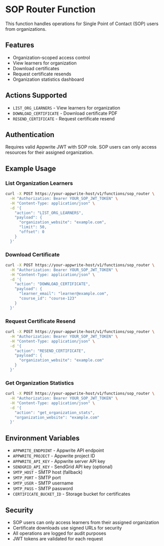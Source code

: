 # SOP Router Function

This function handles operations for Single Point of Contact (SOP) users from organizations.

## Features

- Organization-scoped access control
- View learners for organization
- Download certificates
- Request certificate resends
- Organization statistics dashboard

## Actions Supported

- `LIST_ORG_LEARNERS` - View learners for organization
- `DOWNLOAD_CERTIFICATE` - Download certificate PDF
- `RESEND_CERTIFICATE` - Request certificate resend

## Authentication

Requires valid Appwrite JWT with SOP role. SOP users can only access resources for their assigned organization.

## Example Usage

### List Organization Learners

```bash
curl -X POST https://your-appwrite-host/v1/functions/sop_router \
  -H "Authorization: Bearer YOUR_SOP_JWT_TOKEN" \
  -H "Content-Type: application/json" \
  -d '{
    "action": "LIST_ORG_LEARNERS",
    "payload": {
      "organization_website": "example.com",
      "limit": 50,
      "offset": 0
    }
  }'
```

### Download Certificate

```bash
curl -X POST https://your-appwrite-host/v1/functions/sop_router \
  -H "Authorization: Bearer YOUR_SOP_JWT_TOKEN" \
  -H "Content-Type: application/json" \
  -d '{
    "action": "DOWNLOAD_CERTIFICATE",
    "payload": {
      "learner_email": "learner@example.com",
      "course_id": "course-123"
    }
  }'
```

### Request Certificate Resend

```bash
curl -X POST https://your-appwrite-host/v1/functions/sop_router \
  -H "Authorization: Bearer YOUR_SOP_JWT_TOKEN" \
  -H "Content-Type: application/json" \
  -d '{
    "action": "RESEND_CERTIFICATE",
    "payload": {
      "organization_website": "example.com"
    }
  }'
```

### Get Organization Statistics

```bash
curl -X POST https://your-appwrite-host/v1/functions/sop_router \
  -H "Authorization: Bearer YOUR_SOP_JWT_TOKEN" \
  -H "Content-Type: application/json" \
  -d '{
    "action": "get_organization_stats",
    "organization_website": "example.com"
  }'
```

## Environment Variables

- `APPWRITE_ENDPOINT` - Appwrite API endpoint
- `APPWRITE_PROJECT` - Appwrite project ID
- `APPWRITE_API_KEY` - Appwrite server API key
- `SENDGRID_API_KEY` - SendGrid API key (optional)
- `SMTP_HOST` - SMTP host (fallback)
- `SMTP_PORT` - SMTP port
- `SMTP_USER` - SMTP username
- `SMTP_PASS` - SMTP password
- `CERTIFICATE_BUCKET_ID` - Storage bucket for certificates

## Security

- SOP users can only access learners from their assigned organization
- Certificate downloads use signed URLs for security
- All operations are logged for audit purposes
- JWT tokens are validated for each request
